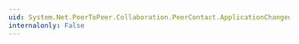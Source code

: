 ```yaml
---
uid: System.Net.PeerToPeer.Collaboration.PeerContact.ApplicationChanged
internalonly: False
---
```

